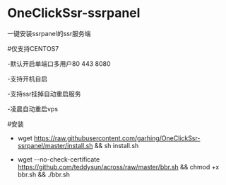 # OneClickSsr-ssrpanel
一键安装ssrpanel的ssr服务端

#仅支持CENTOS7

-默认开启单端口多用户80 443 8080

-支持开机自启

-支持ssr挂掉自动重启服务

-凌晨自动重启vps

#安装

- wget https://raw.githubusercontent.com/garhing/OneClickSsr-ssrpanel/master/install.sh && sh install.sh

- wget --no-check-certificate https://github.com/teddysun/across/raw/master/bbr.sh && chmod +x bbr.sh && ./bbr.sh
